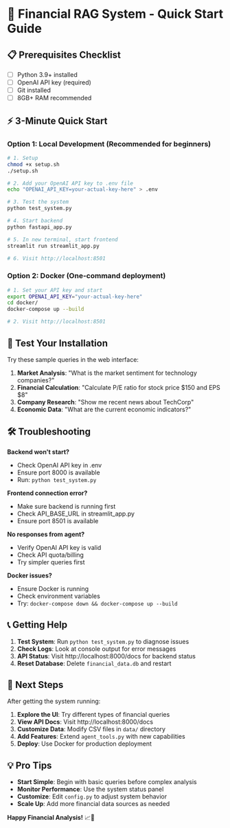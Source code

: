 # 🚀 Financial RAG System - Quick Start Guide

## 📋 Prerequisites Checklist

- [ ] Python 3.9+ installed
- [ ] OpenAI API key (required)
- [ ] Git installed
- [ ] 8GB+ RAM recommended

## ⚡ 3-Minute Quick Start

### Option 1: Local Development (Recommended for beginners)

```bash
# 1. Setup
chmod +x setup.sh
./setup.sh

# 2. Add your OpenAI API key to .env file
echo "OPENAI_API_KEY=your-actual-key-here" > .env

# 3. Test the system
python test_system.py

# 4. Start backend
python fastapi_app.py

# 5. In new terminal, start frontend  
streamlit run streamlit_app.py

# 6. Visit http://localhost:8501
```

### Option 2: Docker (One-command deployment)

```bash
# 1. Set your API key and start
export OPENAI_API_KEY="your-actual-key-here"
cd docker/
docker-compose up --build

# 2. Visit http://localhost:8501
```

## 🧪 Test Your Installation

Try these sample queries in the web interface:

1. **Market Analysis**: "What is the market sentiment for technology companies?"
2. **Financial Calculation**: "Calculate P/E ratio for stock price $150 and EPS $8"  
3. **Company Research**: "Show me recent news about TechCorp"
4. **Economic Data**: "What are the current economic indicators?"

## 🛠️ Troubleshooting

**Backend won't start?**
- Check OpenAI API key in .env
- Ensure port 8000 is available
- Run: `python test_system.py`

**Frontend connection error?**  
- Make sure backend is running first
- Check API_BASE_URL in streamlit_app.py
- Ensure port 8501 is available

**No responses from agent?**
- Verify OpenAI API key is valid
- Check API quota/billing
- Try simpler queries first

**Docker issues?**
- Ensure Docker is running
- Check environment variables
- Try: `docker-compose down && docker-compose up --build`

## 📞 Getting Help

1. **Test System**: Run `python test_system.py` to diagnose issues
2. **Check Logs**: Look at console output for error messages
3. **API Status**: Visit http://localhost:8000/docs for backend status
4. **Reset Database**: Delete `financial_data.db` and restart

## 🎯 Next Steps

After getting the system running:

1. **Explore the UI**: Try different types of financial queries
2. **View API Docs**: Visit http://localhost:8000/docs
3. **Customize Data**: Modify CSV files in `data/` directory
4. **Add Features**: Extend `agent_tools.py` with new capabilities
5. **Deploy**: Use Docker for production deployment

## 💡 Pro Tips

- **Start Simple**: Begin with basic queries before complex analysis
- **Monitor Performance**: Use the system status panel
- **Customize**: Edit `config.py` to adjust system behavior
- **Scale Up**: Add more financial data sources as needed

**Happy Financial Analysis!** 📈🤖
